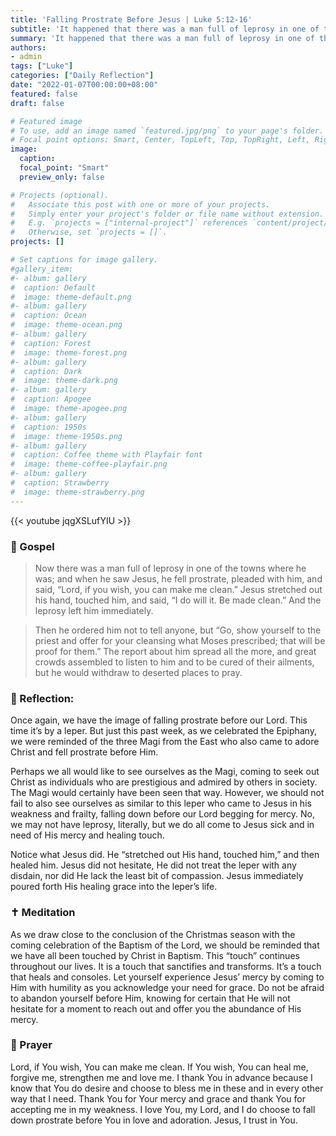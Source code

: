 ```yaml
---
title: 'Falling Prostrate Before Jesus | Luke 5:12-16'
subtitle: 'It happened that there was a man full of leprosy in one of the towns where Jesus was; and when he saw Jesus, he fell prostrate, pleaded with him, and said, “Lord, if you wish, you can make me clean.”  Jesus stretched out his hand, touched him, and said, “I do will it. Be made clean.”'
summary: 'It happened that there was a man full of leprosy in one of the towns where Jesus was; and when he saw Jesus, he fell prostrate, pleaded with him, and said, “Lord, if you wish, you can make me clean.”  Jesus stretched out his hand, touched him, and said, “I do will it. Be made clean.”'
authors:
- admin
tags: ["Luke"]
categories: ["Daily Reflection"]
date: "2022-01-07T00:00:00+08:00"
featured: false
draft: false

# Featured image
# To use, add an image named `featured.jpg/png` to your page's folder.
# Focal point options: Smart, Center, TopLeft, Top, TopRight, Left, Right, BottomLeft, Bottom, BottomRight
image:
  caption:
  focal_point: "Smart"
  preview_only: false

# Projects (optional).
#   Associate this post with one or more of your projects.
#   Simply enter your project's folder or file name without extension.
#   E.g. `projects = ["internal-project"]` references `content/project/deep-learning/index.md`.
#   Otherwise, set `projects = []`.
projects: []

# Set captions for image gallery.
#gallery_item:
#- album: gallery
#  caption: Default
#  image: theme-default.png
#- album: gallery
#  caption: Ocean
#  image: theme-ocean.png
#- album: gallery
#  caption: Forest
#  image: theme-forest.png
#- album: gallery
#  caption: Dark
#  image: theme-dark.png
#- album: gallery
#  caption: Apogee
#  image: theme-apogee.png
#- album: gallery
#  caption: 1950s
#  image: theme-1950s.png
#- album: gallery
#  caption: Coffee theme with Playfair font
#  image: theme-coffee-playfair.png
#- album: gallery
#  caption: Strawberry
#  image: theme-strawberry.png
---
```


{{< youtube jqgXSLufYIU >}}

### :love_letter: Gospel
> Now there was a man full of leprosy in one of the towns where he was; and when he saw Jesus, he fell prostrate, pleaded with him, and said, “Lord, if you wish, you can make me clean.” Jesus stretched out his hand, touched him, and said, “I do will it. Be made clean.” And the leprosy left him immediately.

> Then he ordered him not to tell anyone, but “Go, show yourself to the priest and offer for your cleansing what Moses prescribed; that will be proof for them.” The report about him spread all the more, and great crowds assembled to listen to him and to be cured of their ailments, but he would withdraw to deserted places to pray.

### :speech_balloon: Reflection:
Once again, we have the image of falling prostrate before our Lord.  This time it’s by a leper.  But just this past week, as we celebrated the Epiphany, we were reminded of the three Magi from the East who also came to adore Christ and fell prostrate before Him.

Perhaps we all would like to see ourselves as the Magi, coming to seek out Christ as individuals who are prestigious and admired by others in society.  The Magi would certainly have been seen that way.  However, we should not fail to also see ourselves as similar to this leper who came to Jesus in his weakness and frailty, falling down before our Lord begging for mercy.  No, we may not have leprosy, literally, but we do all come to Jesus sick and in need of His mercy and healing touch.

Notice what Jesus did.  He “stretched out His hand, touched him,” and then healed him. Jesus did not hesitate, He did not treat the leper with any disdain, nor did He lack the least bit of compassion.  Jesus immediately poured forth His healing grace into the leper’s life.  

### :latin_cross: Meditation
As we draw close to the conclusion of the Christmas season with the coming celebration of the Baptism of the Lord, we should be reminded that we have all been touched by Christ in Baptism.  This “touch” continues throughout our lives.  It is a touch that sanctifies and transforms.  It’s a touch that heals and consoles.  Let yourself experience Jesus’ mercy by coming to Him with humility as you acknowledge your need for grace.  Do not be afraid to abandon yourself before Him, knowing for certain that He will not hesitate for a moment to reach out and offer you the abundance of His mercy.

### :pray: Prayer
Lord, if You wish, You can make me clean.  If You wish, You can heal me, forgive me, strengthen me and love me.  I thank You in advance because I know that You do desire and choose to bless me in these and in every other way that I need.  Thank You for Your mercy and grace and thank You for accepting me in my weakness.  I love You, my Lord, and I do choose to fall down prostrate before You in love and adoration.  Jesus, I trust in You.
